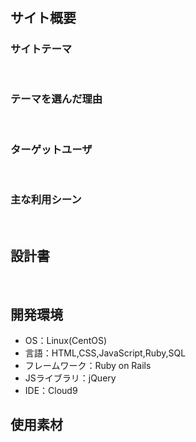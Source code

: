 # <!--プラモデイズ-->
<!--​READMEを作成する際は、項目内の【補足説明】は削除して完成させてください。-->
## サイト概要
### サイトテーマ
<!-- - プラモデルへの理解と道具の心得を学ぶコミュニティサイト --> 
​
### テーマを選んだ理由
<!-- 道具の購入したい時に複数のサイトが沢山の道具を紹介しており分かりづらかったので一つにサイトに分類付けをして纏めたら見やすいと思います -->
<!-- 製作をしている時にどうしたらいいのか分からない時に多数のモデラーに質問ができる場所を作ります(他のSNSでは質問しても他の投稿に埋もれて質問に目が届かない場合が多いです) -->
<!-- コロナの感染に伴いプラモデルの需要が増し初心者向けのプラモデルや道具の紹介をして窓口になれるます -->
<!-- 自作したプラモデルを投稿し同じモデラーの評価や反応を得ることができます -->
​
### ターゲットユーザ
<!-- 【補足説明】 -->
<!-- - 道具の選び方や製作方法などの技術が分からない初心者 -->
<!-- - プラモデルの作製で技術交流をしたい人 -->
<!-- - 完成した作品の背景や頑張った所を語り合いたい人たち  -->
​
### 主な利用シーン
<!-- -  -->
​
## 設計書
<!-- 後ほど作成予定 -->

​
## 開発環境
- OS：Linux(CentOS)
- 言語：HTML,CSS,JavaScript,Ruby,SQL
- フレームワーク：Ruby on Rails
- JSライブラリ：jQuery
- IDE：Cloud9
​
## 使用素材
<!-- - 外部サービスの画像素材・音声素材を使用した場合は、必ずサービス名とURLを明記してください。 -->
<!-- - アプリケーションの実装に使用したgem/bootstrapのリファレンスなどの記載は不要です。 -->
<!-- - 使用しない場合は、使用素材の項目をREADMEから削除してください。 -->
<!-- - 架空の団体・題材を前提にポートフォリオを制作する場合、下記のテンプレートを当項目内に記載しましょう。 -->
<!-- 【テンプレート】 -->
<!-- 著作権を考慮し、架空のデータを扱う予定です。 -->
<!-- なお今後、実在するデータを利用する際には、事前に著作権保持者と契約を結んだ上で利用します。 -->